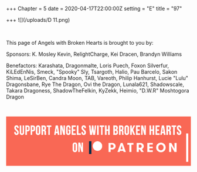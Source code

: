 +++
Chapter = 5
date = 2020-04-17T22:00:00Z
setting = "E"
title = "97"

+++
![](/uploads/D 11.png)

<br>

<p align="left">This page of Angels with Broken Hearts is brought to you by:</p>

<p align="left">Sponsors: K. Mosley Kevin, RelightCharge, Kei Dracen, Brandyn Williams </p>

<p align="left">Benefactors: Karashata, Dragonmalte, Loris Puech, Foxon Silverfur, KiLEdEnNis, Smeck, "Spooky" Sly, Tsargoth, Halio, Pau Barcelo, Sakon Shima, LeSirBen, Candra Moon, TAB, Vareoth, Philip Hanhurst, Lucie "Lulu" Dragonsbane, Rye The Dragon, Ovi the Dragon, Lunala621, Shadowscale, Takara Dragoness, ShadowTheFelkin, KyZekk, Heimio, "D.W.R" Moshtogora Dragon </p> <br>

[![](/uploads/patreon-banner-1.jpg)](http://patreon.com/mbsaunders)